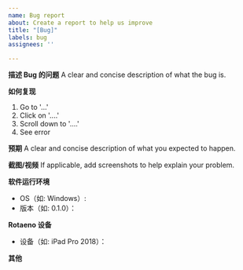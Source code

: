 ```yaml
---
name: Bug report
about: Create a report to help us improve
title: "[Bug]"
labels: bug
assignees: ''

---
```


**描述 Bug 的问题**
A clear and concise description of what the bug is.

**如何复现**

1. Go to '...'
2. Click on '....'
3. Scroll down to '....'
4. See error

**预期**
A clear and concise description of what you expected to happen.

**截图/视频**
If applicable, add screenshots to help explain your problem.

**软件运行环境**
 - OS（如: Windows）:
 - 版本（如: 0.1.0）：

**Rotaeno 设备**
 - 设备（如: iPad Pro 2018）：

**其他**

